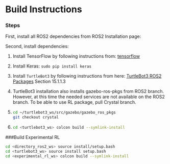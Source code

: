 # Build Instructions
### Steps
First, install all ROS2 dependencies from ROS2 Installation page: 

Second, install dependencies:
1. Install TensorFlow by following instructions from: [tensorflow](https://www.tensorflow.org/install/pip)
2. Install Keras: `sudo pip install keras`
3. Install `TurtleBot3` by following instructions from here: [TurtleBot3 ROS2 Packages](http://emanual.robotis.com/docs/en/platform/turtlebot3/ros2/#setup) Section 15.1.1.3

4. TurtleBot3 installation also installs gazebo-ros-pkgs from ROS2 branch.  However, at this time the needed services are not available on the ROS2 branch.  To be able to use RL package, pull Crystal branch. 
5. ```sh
   cd ~/turtlebot3_ws/src/gazebo/gazebo_ros_pkgs
   git checkout crystal
   ```
6.  ```sh 
    cd <turtlebot3_ws> colcon build --symlink-install
    ```

###Build Experimental RL
```sh
cd <directory_ros2_ws> source install/setup.bash
cd <turtlebot3_ws> source install setup.bash
cd <experimental_rl_ws> colcon build --symlink-install

```
